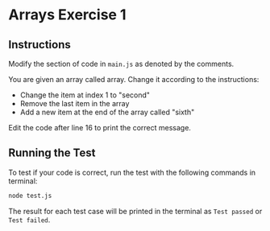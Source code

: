 # Arrays Exercise 1
## Instructions
Modify the section of code in ```main.js``` as denoted by the comments.

You are given an array called array. Change it according to the instructions:
- Change the item at index 1 to "second"
- Remove the last item in the array
- Add a new item at the end of the array called "sixth"

Edit the code after line 16 to print the correct message. 

## Running the Test
To test if your code is correct, run the test with the following commands in terminal:
```bash
node test.js
```

The result for each test case will be printed in the terminal as ```Test passed``` or ```Test failed```.


